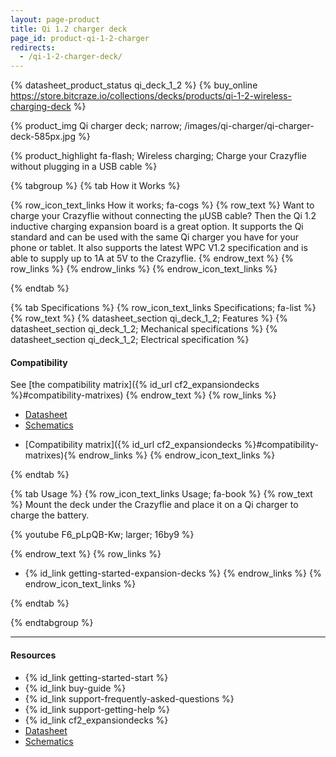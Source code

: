 ```yaml
---
layout: page-product
title: Qi 1.2 charger deck
page_id: product-qi-1-2-charger
redirects:
  - /qi-1-2-charger-deck/
---
```


{% datasheet_product_status qi_deck_1_2 %}
{% buy_online https://store.bitcraze.io/collections/decks/products/qi-1-2-wireless-charging-deck %}

{% product_img Qi charger deck; narrow; /images/qi-charger/qi-charger-deck-585px.jpg %}

{% product_highlight
fa-flash;
Wireless charging;
Charge your Crazyflie without plugging in a USB cable
%}


{% tabgroup %}
{% tab How it Works %}

{% row_icon_text_links How it works; fa-cogs %}
{% row_text %}
Want to charge your Crazyflie without connecting the &mu;USB cable?
Then the Qi 1.2 inductive charging expansion board is a great
option. It supports the Qi standard and can be used with the same Qi
charger you have for your phone or tablet. It also supports the latest
WPC V1.2 specification and is able to supply up to 1A at 5V to the
Crazyflie.
{% endrow_text %}
{% row_links %}
{% endrow_links %}
{% endrow_icon_text_links %}

{% endtab %}

{% tab Specifications %}
{% row_icon_text_links Specifications; fa-list %}
{% row_text %}
{% datasheet_section qi_deck_1_2; Features %}
{% datasheet_section qi_deck_1_2; Mechanical specifications %}
{% datasheet_section qi_deck_1_2; Electrical specification %}

#### Compatibility
See [the compatibility matrix]({% id_url cf2_expansiondecks %}#compatibility-matrixes)
{% endrow_text %}
{% row_links %}
- [Datasheet](/documentation/hardware/qi_deck_1_2/qi_deck_1_2-datasheet.pdf)
- [Schematics](/documentation/hardware/qi_deck_1_2/qi_1_2-revc.pdf)
* [Compatibility matrix]({% id_url cf2_expansiondecks %}#compatibility-matrixes){% endrow_links %}
{% endrow_icon_text_links %}

{% endtab %}

{% tab Usage %}
{% row_icon_text_links Usage; fa-book %}
{% row_text %}
Mount the deck under the Crazyflie and place it on a Qi charger to charge the battery.

{% youtube F6_pLpQB-Kw; larger; 16by9 %}

{% endrow_text %}
{% row_links %}
* {% id_link getting-started-expansion-decks %}
{% endrow_links %}
{% endrow_icon_text_links %}

{% endtab %}

{% endtabgroup %}

---

#### Resources

- {% id_link getting-started-start %}
- {% id_link buy-guide %}
- {% id_link support-frequently-asked-questions %}
- {% id_link support-getting-help %}
- {% id_link cf2_expansiondecks %}
- [Datasheet](/documentation/hardware/qi_deck_1_2/qi_deck_1_2-datasheet.pdf)
- [Schematics](/documentation/hardware/qi_deck_1_2/qi_1_2-revc.pdf)
